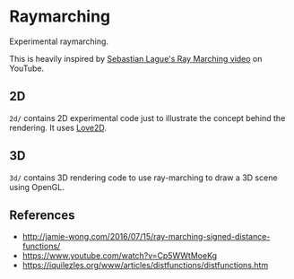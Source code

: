 
# Raymarching

Experimental raymarching.

This is heavily inspired by [Sebastian Lague's Ray Marching video](https://www.youtube.com/watch?v=Cp5WWtMoeKg) on YouTube.

## 2D

`2d/` contains 2D experimental code just to illustrate the concept behind the rendering. It uses [Love2D](love2d.org).

## 3D

`3d/` contains 3D rendering code to use ray-marching to draw a 3D scene using OpenGL.

## References

- http://jamie-wong.com/2016/07/15/ray-marching-signed-distance-functions/
- https://www.youtube.com/watch?v=Cp5WWtMoeKg
- https://iquilezles.org/www/articles/distfunctions/distfunctions.htm
